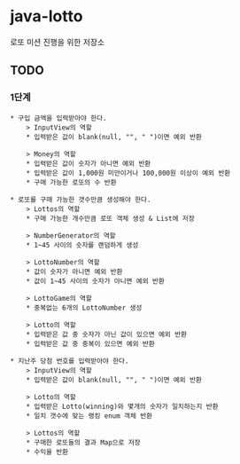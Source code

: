 # java-lotto
로또 미션 진행을 위한 저장소

## TODO
### 1단계
    * 구입 금액을 입력받아야 한다.
        > InputView의 역할
        * 입력받은 값이 blank(null, "", " ")이면 예외 반환 
        
        > Money의 역할
        * 입력받은 값이 숫자가 아니면 예외 반환
        * 입력받은 값이 1,000원 미만이거나 100,000원 이상이 예외 반환
        * 구매 가능한 로또의 수 반환
        
    * 로또를 구매 가능한 갯수만큼 생성해야 한다.
        > Lottos의 역할
        * 구매 가능한 개수만큼 로또 객체 생성 & List에 저장
        
        > NumberGenerator의 역할
        * 1~45 사이의 숫자를 랜덤하게 생성
        
        > LottoNumber의 역할
        * 값이 숫자가 아니면 예외 반환
        * 값이 1~45 사이의 숫자가 아니면 예외 반환
        
        > LottoGame의 역할
        * 중복없는 6개의 LottoNumber 생성
        
        > Lotto의 역할
        * 입력받은 값 중 숫자가 아닌 값이 있으면 예외 반환
        * 입력받은 값 중 중복이 있으면 예외 반환
    
    * 지난주 당첨 번호를 입력받아야 한다.
        > InputView의 역할
        * 입력받은 값이 blank(null, "", " ")이면 예외 반환 
        
        > Lotto의 역할
        * 입력받은 Lotto(winning)와 몇개의 숫자가 일치하는지 반환
        * 일치 갯수에 맞는 랭킹 enum 객체 반환
        
        > Lottos의 역할
        * 구매한 로또들의 결과 Map으로 저장
        * 수익율 반환
